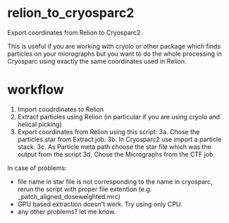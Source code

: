 # relion_to_cryosparc2
Export coordinates from Relion to Cryosparc2

This is useful if you are working with cryolo or other package which finds particles on your micrographs but you want to do the whole processing in Cryosparc using exactly the same coordinates used in Relion.

# workflow
1. Import coodrdinates to Relion
2. Extract particles using Relion (in particular if you are using cryolo and helical picking)
3. Export coordinates from Relion using this script:
  3a. Chose the particles.star from Extract job.
  3b. In Cryosparc2 use import a particle stack.
  3c. As Particle meta path choose the star file which was the output from the script
  3d. Chose the Micrographs from the CTF job.
  
In case of problems:
  * file name in star file is not corresponding to the name in cryosparc, rerun the script with proper file extention (e.g. _patch_aligned_doseweighted.mrc)
  * GPU based extraction doesn't work. Try using only CPU.
  * any other problems? let me know.
